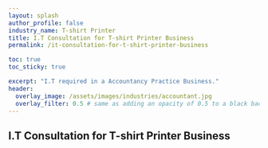 ```yaml
---
layout: splash 
author_profile: false 
industry_name: T-shirt Printer
title: I.T Consultation for T-shirt Printer Business
permalink: /it-consultation-for-t-shirt-printer-business

toc: true
toc_sticky: true

excerpt: "I.T required in a Accountancy Practice Business."
header:
  overlay_image: /assets/images/industries/accountant.jpg
  overlay_filter: 0.5 # same as adding an opacity of 0.5 to a black background
---
```


## I.T Consultation for T-shirt Printer Business